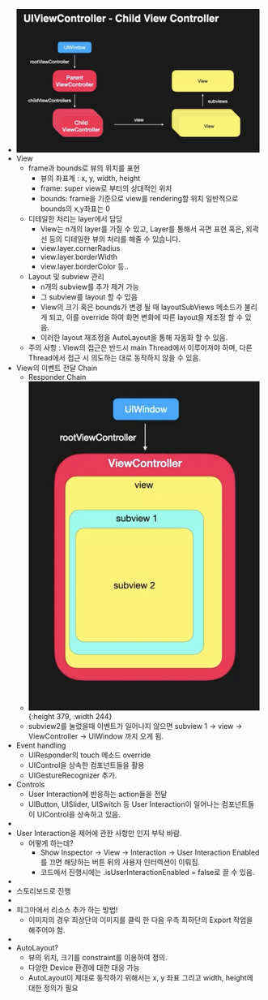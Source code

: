- ![스크린샷 2023-11-30 오후 7.58.21.png](../assets/스크린샷_2023-11-30_오후_7.58.21_1701341929591_0.png)
- View
	- frame과 bounds로 뷰의 위치를 표현
		- 뷰의 좌표계 : x, y, width, height
		- frame: super view로 부터의 상대적인 위치
		- bounds: frame을 기준으로 view를 rendering할 위치 
		  일반적으로 bounds의 x,y좌표는 0
	- 디테일한 처리는 layer에서 담당
		- View는 n개의 layer를 가질 수 있고, Layer를 통해서 곡면 표현 혹은, 외곽선 등의 디테일한 뷰의 처리를 해줄 수 있습니다.
		- view.layer.cornerRadius
		- view.layer.borderWidth
		- view.layer.borderColor 등..
	- Layout 및 subview 관리
		- n개의 subview를 추가 제거 가능
		- 그 subview를 layout 할 수 있음
		- View의 크기 혹은 bounds가 변경 될 때 layoutSubViews 메소드가 불리게 되고,
		  이를 override 하여 화면 변화에 따른 layout을 재조정 할 수 있음.
		- 이러한 layout 재조정을 AutoLayout을 통해 자동화 할 수 있음.
	- 주의 사항 : View의 접근은 반드시 main Thread에서 이루어져야 하며, 다른 Thread에서 접근 시 의도하는 대로 동작하지 않을 수 있음.
- View의 이벤트 전달 Chain
	- Responder Chain
	- ![스크린샷 2023-11-30 오후 8.06.20.png](../assets/스크린샷_2023-11-30_오후_8.06.20_1701342387901_0.png){:height 379, :width 244}
	- subview2를 눌렀을때 이벤트가 일어나지 않으면 subview 1 -> view -> ViewController -> UIWindow 까지 오게 됨.
- Event handling
	- UIResponder의 touch 메소드 override
	- UIControl을 상속한 컴포넌트들을 활용
	- UIGestureRecognizer 추가.
- Controls
	- User Interaction에 반응하는 action들을 전달
	- UIButton, UISlider, UISwitch 등 User Interaction이 일어나는 컴포넌트들이 UIControl을 상속하고 있음.
-
- User Interaction을 제어에 관한 사항만 인지 부탁 바람.
	- 어떻게 하는데?
		- Show Inspector -> View -> Interaction -> User Interaction Enabled를 끄면 해당하는 버튼 뒤의 사용자 인터렉션이 이뤄짐.
		- 코드에서 진행시에는 .isUserInteractionEnabled = false로 끌 수 있음.
-
- 스토리보드로 진행
-
- 피그마에서 리소스 추가 하는 방법!
	- 이미지의 경우 최상단의 이미지를 클릭 한 다음 우측 최하단의 Export 작업을 해주어야 함.
-
- AutoLayout?
	- 뷰의 위치, 크기를 constraint를 이용하여 정의.
	- 다양한 Device 환경에 대한 대응 가능
	- AutoLayout이 제대로 동작하기 위해서는 x, y 좌표 그리고 width, height에 대한 정의가 필요